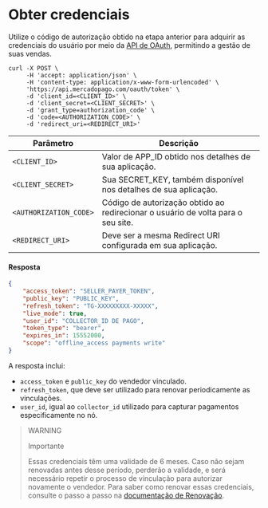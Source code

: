 # Obter credenciais

Utilize o código de autorização obtido na etapa anterior para adquirir as credenciais do usuário por meio da [API de OAuth](/developers/pt/reference/oauth/_oauth_token/post), permitindo a gestão de suas vendas.

```curl
curl -X POST \
     -H 'accept: application/json' \
     -H 'content-type: application/x-www-form-urlencoded' \
     'https://api.mercadopago.com/oauth/token' \
     -d 'client_id=<CLIENT_ID>' \
     -d 'client_secret=<CLIENT_SECRET>' \
     -d 'grant_type=authorization_code' \
     -d 'code=<AUTHORIZATION_CODE>' \
     -d 'redirect_uri=<REDIRECT_URI>'
```

| Parâmetro                | Descrição                                                                                      |
|--------------------------|--------------------------------------------------------------------------------------------------|
| `<CLIENT_ID>`            | Valor de APP_ID obtido nos detalhes de sua aplicação.                                      |
| `<CLIENT_SECRET>`        | Sua SECRET_KEY, também disponível nos detalhes de sua aplicação.                              |
| `<AUTHORIZATION_CODE>`   | Código de autorização obtido ao redirecionar o usuário de volta para o seu site.                     |
| `<REDIRECT_URI>`         | Deve ser a mesma Redirect URI configurada em sua aplicação.                                     |

#### Resposta

```json
{
    "access_token": "SELLER_PAYER_TOKEN",
    "public_key": "PUBLIC_KEY",
    "refresh_token": "TG-XXXXXXXXX-XXXXX",
    "live_mode": true,
    "user_id": "COLLECTOR_ID DE PAGO",
    "token_type": "bearer",
    "expires_in": 15552000,
    "scope": "offline_access payments write"
}
```

A resposta inclui:
- `access_token` e `public_key` do vendedor vinculado.
- `refresh_token`, que deve ser utilizado para renovar periodicamente as vinculações.
- `user_id`, igual ao `collector_id` utilizado para capturar pagamentos especificamente no nó.

> WARNING
>
> Importante
>
> Essas credenciais têm uma validade de 6 meses. Caso não sejam renovadas antes desse período, perderão a validade, e será necessário repetir o processo de vinculação para autorizar novamente o vendedor. Para saber como renovar essas credenciais, consulte o passo a passo na [documentação de Renovação](/developers/pt/docs/split-payment/additional-content/security/oauth/renewal).